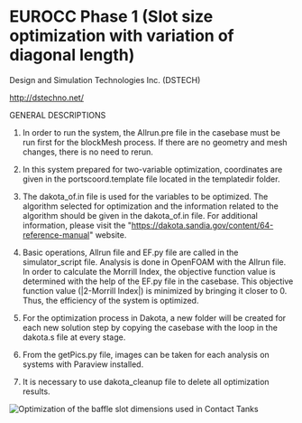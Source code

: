 # EUROCC Phase 1 (Slot size optimization with variation of diagonal length)

Design and Simulation Technologies Inc. (DSTECH)
    
http://dstechno.net/
                                      
 
GENERAL DESCRIPTIONS

1. 	In order to run the system, the Allrun.pre file in the casebase must be run first for the blockMesh process. 
	If there are no geometry and mesh changes, there is no need to rerun.

2. 	In this system prepared for two-variable optimization, coordinates are given in the portscoord.template file located in the templatedir folder.

3. 	The dakota_of.in file is used for the variables to be optimized. 
	The algorithm selected for optimization and the information related to the algorithm should be given in the dakota_of.in file. 
	For additional information, please visit the "https://dakota.sandia.gov/content/64-reference-manual" website.

4. 	Basic operations, Allrun file and EF.py file are called in the simulator_script file. 
	Analysis is done in OpenFOAM with the Allrun file. 
	In order to calculate the Morrill Index, the objective function value is determined with the help of the EF.py file in the casebase. 
	This objective function value (|2-Morrill Index|) is minimized by bringing it closer to 0. Thus, the efficiency of the system is optimized.

5. 	For the optimization process in Dakota, a new folder will be created for each new solution step by copying the casebase with the loop in the dakota.s file at every stage.

6. 	From the getPics.py file, images can be taken for each analysis on systems with Paraview installed.

7.	It is necessary to use dakota_cleanup file to delete all optimization results.

![Optimization of the baffle slot dimensions used in Contact Tanks](https://user-images.githubusercontent.com/90314532/132671140-9f703918-b685-4813-95da-0d274da2dcfa.gif)
